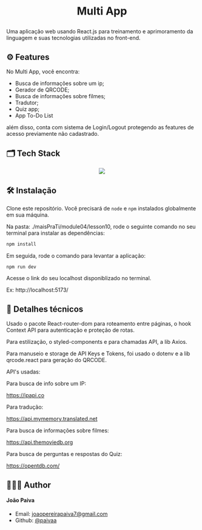 
# <p align="center">Multi App</p>
  
Uma aplicação web usando React.js para treinamento e aprimoramento da linguagem e suas tecnologias utilizadas no front-end.
    
## ⚙️ Features    
No  Multi App, você encontra:
- Busca de informações sobre um ip;
- Gerador de QRCODE;
- Busca de informações sobre filmes;
- Tradutor;
- Quiz app;
- App To-Do List

além disso, conta com sistema de Login/Logout protegendo as features de acesso previamente não cadastrado.
## 🗂️ Tech Stack

<p align="center">
  <a href="https://skillicons.dev">
    <img src="https://skillicons.dev/icons?i=html,css,js,react,vite" />
  </a>
</p>
    
## 🛠️ Instalação
Clone este repositório. Você precisará de `node` e `npm` instalados globalmente em sua máquina.

Na pasta: ./maisPraTi/module04/lesson10, rode o seguinte comando no seu terminal para instalar as dependências:

```bash
npm install 
```

Em seguida, rode o comando para levantar a aplicação:

```bash
npm run dev
```

Acesse o link do seu localhost disponiblizado no terminal.

Ex:  http://localhost:5173/

## 🤖 Detalhes técnicos

Usado o pacote React-router-dom para roteamento entre páginas, o hook Context API para autenticação e proteção de rotas.

Para estilização, o styled-components e para chamadas API, a lib Axios.

Para manuseio e storage de API Keys e Tokens, foi usado o dotenv e a lib qrcode.react para geração do QRCODE.

API's usadas:

Para busca de info sobre um IP:

https://ipapi.co

Para tradução:

https://api.mymemory.translated.net

Para busca de informações sobre filmes:

https://api.themoviedb.org

Para busca de perguntas e respostas do Quiz:

https://opentdb.com/
        
## 👨🏽‍💻 Author
#### João Paiva
- Email: [joaopereirapaiva7@gmail.com](joaopereirapaiva7@gmail.com)
- Github: [@paivaa](https://github.com/paivaa/)
        